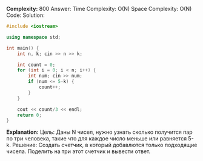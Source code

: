 **Complexity:** 800
Answer:
	Time Complexity: O(N)
	Space Complexity: O(N)
Code:
Solution:
```cpp
#include <iostream>

using namespace std;

int main() {
    int n, k; cin >> n >> k;

    int count = 0;
    for (int i = 0; i < n; i++) {
        int num; cin >> num;
        if (num <= 5-k) {
            count++;
        } 
    }

    cout << count/3 << endl;
    return 0;
} 
```
**Explanation:**
	Цель: Даны N чисел, нужно узнать сколько получится пар по три человека, такие что для каждое число меньше или равняется 5-k.
	Решение: Создать счетчик, в который добавлются только подходящие чисела.
	Поделить на три этот счетчик и вывести ответ. 